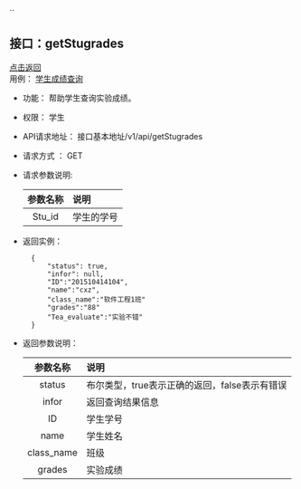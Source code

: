 ``<!-- markdownlint-disable MD033-->
<!-- 禁止MD033类型的警告 https://www.npmjs.com/package/markdownlint -->

接口：getStugrades
--
  [点击返回](../README.md)\
用例： [学生成绩查询](../用例/学生成绩查询.md)

- 功能：
    帮助学生查询实验成绩。

- 权限：
    学生

- API请求地址：
    接口基本地址/v1/api/getStugrades

- 请求方式 ：
    GET
- 请求参数说明:

  |参数名称|说明|
  |:---------:|:--------------------------------------------------------|
  |Stu_id|学生的学号|

- 返回实例：

        {
            "status": true,
            "infor": null,
            "ID":"201510414104",
            "name":"cxz",
            "class_name":"软件工程1班"
            "grades":"88"
            "Tea_evaluate":"实验不错"
        }

- 返回参数说明：

  |参数名称|说明|
  |:---------:|:--------------------------------------------------------|
  |status|布尔类型，true表示正确的返回，false表示有错误|
  |infor|返回查询结果信息|
  |ID|学生学号|
  |name|学生姓名|
  |class_name|班级|
  |grades|实验成绩|



